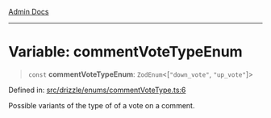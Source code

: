 [Admin Docs](/)

***

# Variable: commentVoteTypeEnum

> `const` **commentVoteTypeEnum**: `ZodEnum`\<\[`"down_vote"`, `"up_vote"`\]\>

Defined in: [src/drizzle/enums/commentVoteType.ts:6](https://github.com/Suyash878/talawa-api/blob/0d5834ec7c0ad3d008c3a8e58fbf32c7824b9122/src/drizzle/enums/commentVoteType.ts#L6)

Possible variants of the type of of a vote on a comment.
